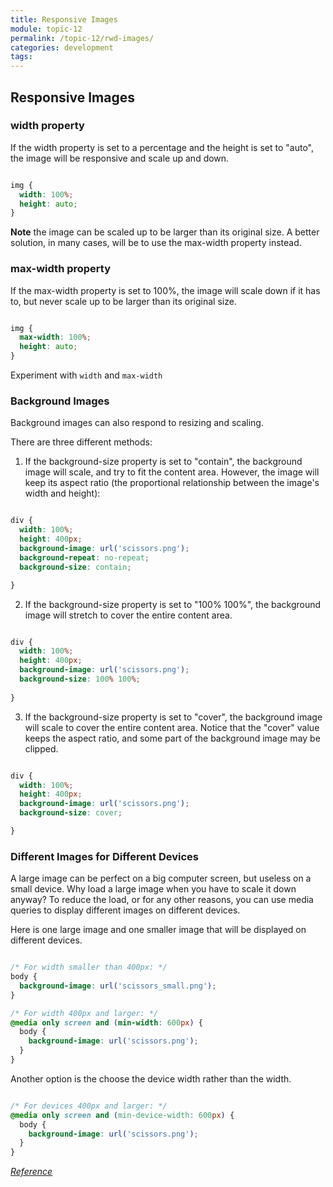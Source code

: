 ```yaml
---
title: Responsive Images
module: topic-12
permalink: /topic-12/rwd-images/
categories: development
tags:
---
```


<div class="divider-heading"></div>

## Responsive Images

### width property

If the width property is set to a percentage and the height is set to "auto", the image will be responsive and scale up and down.

```css

img {
  width: 100%;
  height: auto;
}

```

**Note** the image can be scaled up to be larger than its original size. A better solution, in many cases, will be to use the max-width property instead.

### max-width property

If the max-width property is set to 100%, the image will scale down if it has to, but never scale up to be larger than its original size.

```css

img {
  max-width: 100%;
  height: auto;
}

```

Experiment with `width` and `max-width`

<div class="codepen-embed">
  <p data-height="600" data-theme-id="30567" data-slug-hash="JjKazJq" data-default-tab="css,result" data-user="retrog4m3r" data-embed-version="2" data-pen-title="Media Queries" class="codepen"></p>
</div>


### Background Images

Background images can also respond to resizing and scaling.

There are three different methods:

1. If the background-size property is set to "contain", the background image will scale, and try to fit the content area. However, the image will keep its aspect ratio (the proportional relationship between the image's width and height):

```css

div {
  width: 100%;
  height: 400px;
  background-image: url('scissors.png');
  background-repeat: no-repeat;
  background-size: contain;

}

```

2. If the background-size property is set to "100% 100%", the background image will stretch to cover the entire content area.

```css

div {
  width: 100%;
  height: 400px;
  background-image: url('scissors.png');
  background-size: 100% 100%;
 
}

```

3. If the background-size property is set to "cover", the background image will scale to cover the entire content area. Notice that the "cover" value keeps the aspect ratio, and some part of the background image may be clipped.

```css

div {
  width: 100%;
  height: 400px;
  background-image: url('scissors.png');
  background-size: cover;

}

```
### Different Images for Different Devices

A large image can be perfect on a big computer screen, but useless on a small device. Why load a large image when you have to scale it down anyway? To reduce the load, or for any other reasons, you can use media queries to display different images on different devices.

Here is one large image and one smaller image that will be displayed on different devices.

```css

/* For width smaller than 400px: */
body {
  background-image: url('scissors_small.png');
}

/* For width 400px and larger: */
@media only screen and (min-width: 600px) {
  body {
    background-image: url('scissors.png');
  }
}

```

<div class="codepen-embed">
  <p data-height="600" data-theme-id="30567" data-slug-hash="gOMdEzg" data-default-tab="css,result" data-user="retrog4m3r" data-embed-version="2" data-pen-title="Background Images" class="codepen"></p>
</div>


Another option is the choose the device width rather than the width.

```css

/* For devices 400px and larger: */
@media only screen and (min-device-width: 600px) {
  body {
    background-image: url('scissors.png');
  }
}

```



<a href="https://www.w3schools.com/css/css_rwd_images.asp" target="_new"><em>Reference</em></a>